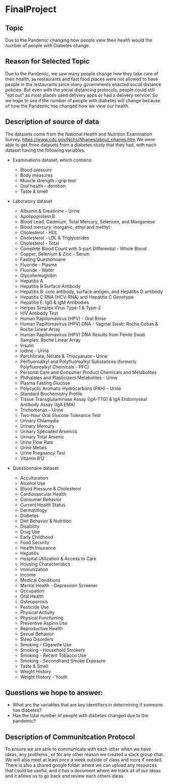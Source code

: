 # FinalProject
## Topic
Due to the Pandemic changing how people view their health would the number of people with Diabetes change.

## Reason for Selected Topic 
Due to the Pandemic, we saw many people change how they take care of their health, as restaurants and fast food places were not allowed to have people in the restaurants since many governments enacted social distance policies. But even with the social distancing protocols, people could still "eat out" as most places used delivery apps or had a delivery service. So we hope to see if the number of people with diabetes will change because of how the Pandemic has changed how we view our health.

## Description of source of data
The datasets come from the National Health and Nutrition Examination Survey. https://www.cdc.gov/Nchs/Nhanes/about_nhanes.htm
We were able to get three datasets from a diabetes study that they had, with each dataset having the following variables.

* Examinations dataset, which contains:
  * Blood pressure
  * Body measures
  * Muscle strength - grip test
  * Oral health - dentition
  * Taste & smell
  
* Laboratory dataset
  * Albumin & Creatinine - Urine
  * Apolipoprotein B
  * Blood Lead, Cadmium, Total Mercury, Selenium, and Manganese
  * Blood mercury: inorganic, ethyl and methyl
  * Cholesterol - HDL
  * Cholesterol - LDL & Triglycerides
  * Cholesterol - Total
  * Complete Blood Count with 5-part Differential - Whole Blood
  * Copper, Selenium & Zinc - Serum
  * Fasting Questionnaire
  * Fluoride - Plasma
  * Fluoride - Water
  * Glycohemoglobin
  * Hepatitis A
  * Hepatitis B Surface Antibody
  * Hepatitis B: core antibody, surface antigen, and Hepatitis D antibody
  * Hepatitis C RNA (HCV-RNA) and Hepatitis C Genotype
  * Hepatitis E: IgG & IgM Antibodies
  * Herpes Simplex Virus Type-1 & Type-2
  * HIV Antibody Test
  * Human Papillomavirus (HPV) - Oral Rinse
  * Human Papillomavirus (HPV) DNA - Vaginal Swab: Roche Cobas & Roche Linear Array
  * Human Papillomavirus (HPV) DNA Results from Penile Swab Samples: Roche Linear Array
  * Insulin
  * Iodine - Urine
  * Perchlorate, Nitrate & Thiocyanate - Urine
  * Perfluoroalkyl and Polyfluoroalkyl Substances (formerly Polyfluoroalkyl Chemicals - PFC)
  * Personal Care and Consumer Product Chemicals and Metabolites
  * Phthalates and Plasticizers Metabolites - Urine
  * Plasma Fasting Glucose
  * Polycyclic Aromatic Hydrocarbons (PAH) - Urine
  * Standard Biochemistry Profile
  * Tissue Transglutaminase Assay (IgA-TTG) & IgA Endomyseal Antibody Assay (IgA EMA)
  * Trichomonas - Urine
  * Two-hour Oral Glucose Tolerance Test
  * Urinary Chlamydia
  * Urinary Mercury
  * Urinary Speciated Arsenics
  * Urinary Total Arsenic
  * Urine Flow Rate
  * Urine Metals
  * Urine Pregnancy Test
  * Vitamin B12
 
* Questionnaire dataset
  * Acculturation
  * Alcohol Use
  * Blood Pressure & Cholesterol
  * Cardiovascular Health
  * Consumer Behavior
  * Current Health Status
  * Dermatology
  * Diabetes
  * Diet Behavior & Nutrition
  * Disability
  * Drug Use
  * Early Childhood
  * Food Security
  * Health Insurance
  * Hepatitis
  * Hospital Utilization & Access to Care
  * Housing Characteristics
  * Immunization
  * Income
  * Medical Conditions
  * Mental Health - Depression Screener
  * Occupation
  * Oral Health
  * Osteoporosis
  * Pesticide Use
  * Physical Activity
  * Physical Functioning
  * Preventive Aspirin Use
  * Reproductive Health
  * Sexual Behavior
  * Sleep Disorders
  * Smoking - Cigarette Use
  * Smoking - Household Smokers
  * Smoking - Recent Tobacco Use
  * Smoking - Secondhand Smoke Exposure
  * Taste & Smell
  * Weight History
  * Weight History - Youth

## Questions we hope to answer:
* What are the variables that are key identifiers in determining if someone has diabetes? 
* Has the total number of people with diabetes changed due to the pandemic?

## Description of Communitcation Protocol
To ensure we are able to communicate with each other when we have ideas, any problems , or for any other reason we created a slack group chat. We will also meet at least once a week outside of class and more if needed. There is also a shared google folder where we can upload any resources that could be useful, and it has a document where we track all of our ideas and it allows us to go back and review each others ideas.
